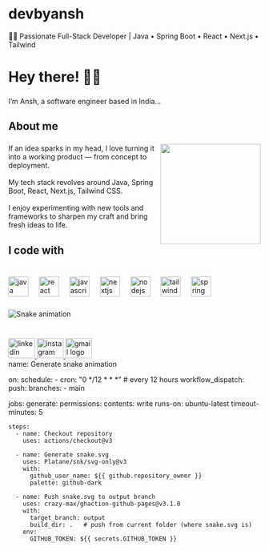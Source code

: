 # devbyansh
👨‍💻 Passionate Full-Stack Developer | Java • Spring Boot • React • Next.js • Tailwind
<br clear="both">

<h1 align="left">Hey there! 🙋‍♂️</h1>

###

<p align="left">I’m Ansh, a software engineer based in India...</p>

###

<h2 align="left">About me</h2>

###

<img align="right" height="200" src="https://i.pinimg.com/736x/21/a0/6c/21a06c4dbd317f4d60c1ad55b6cd6488.jpg"  />

###

<p align="left">If an idea sparks in my head, I love turning it into a working product — from concept to deployment.<br><br>My tech stack revolves around Java, Spring Boot, React, Next.js, Tailwind CSS.<br><br>I enjoy experimenting with new tools and frameworks to sharpen my craft and bring fresh ideas to life.</p>

###

<h2 align="left">I code with</h2>

###

<br clear="both">

<div align="left">
  <img src="https://cdn.jsdelivr.net/gh/devicons/devicon/icons/java/java-original.svg" height="40" alt="java logo"  />
  <img width="13" />
  <img src="https://cdn.jsdelivr.net/gh/devicons/devicon/icons/react/react-original.svg" height="40" alt="react logo"  />
  <img width="13" />
  <img src="https://cdn.jsdelivr.net/gh/devicons/devicon/icons/javascript/javascript-original.svg" height="40" alt="javascript logo"  />
  <img width="13" />
  <img src="https://cdn.jsdelivr.net/gh/devicons/devicon/icons/nextjs/nextjs-original.svg" height="40" alt="nextjs logo"  />
  <img width="13" />
  <img src="https://cdn.jsdelivr.net/gh/devicons/devicon/icons/nodejs/nodejs-original.svg" height="40" alt="nodejs logo"  />
  <img width="13" />
  <img src="https://cdn.jsdelivr.net/gh/devicons/devicon/icons/tailwindcss/tailwindcss-original-wordmark.svg" height="40" alt="tailwindcss logo"  />
  <img width="13" />
  <img src="https://cdn.jsdelivr.net/gh/devicons/devicon/icons/spring/spring-original.svg" height="40" alt="spring logo"  />
</div>

###

<img src="https://raw.githubusercontent.com/anshhhr/anshhhr/output/snake.svg" alt="Snake animation" />

###

<br clear="both">

<div align="left">
  <a href="www.linkedin.com/in/anshrr" target="_blank">
    <img src="https://raw.githubusercontent.com/maurodesouza/profile-readme-generator/master/src/assets/icons/social/linkedin/default.svg" width="53" height="40" alt="linkedin logo"  />
  </a>
  <a href="https://www.instagram.com/anshhh_r?igsh=MW93MWt0NTdsM2Vhbw==" target="_blank">
    <img src="https://raw.githubusercontent.com/maurodesouza/profile-readme-generator/master/src/assets/icons/social/instagram/default.svg" width="53" height="40" alt="instagram logo"  />
  </a>
  <a href="mailto:rahangdaleansh@gmail.com" target="_blank">
    <img src="https://raw.githubusercontent.com/maurodesouza/profile-readme-generator/master/src/assets/icons/social/gmail/default.svg" width="53" height="40" alt="gmail logo"  />
  </a>
</div>
name: Generate snake animation

on:
  schedule:
    - cron: "0 */12 * * *"  # every 12 hours
  workflow_dispatch:
  push:
    branches:
      - main

jobs:
  generate:
    permissions:
      contents: write
    runs-on: ubuntu-latest
    timeout-minutes: 5

    steps:
      - name: Checkout repository
        uses: actions/checkout@v3

      - name: Generate snake.svg
        uses: Platane/snk/svg-only@v3
        with:
          github_user_name: ${{ github.repository_owner }}
          palette: github-dark

      - name: Push snake.svg to output branch
        uses: crazy-max/ghaction-github-pages@v3.1.0
        with:
          target_branch: output
          build_dir: .   # push from current folder (where snake.svg is)
        env:
          GITHUB_TOKEN: ${{ secrets.GITHUB_TOKEN }}

###
